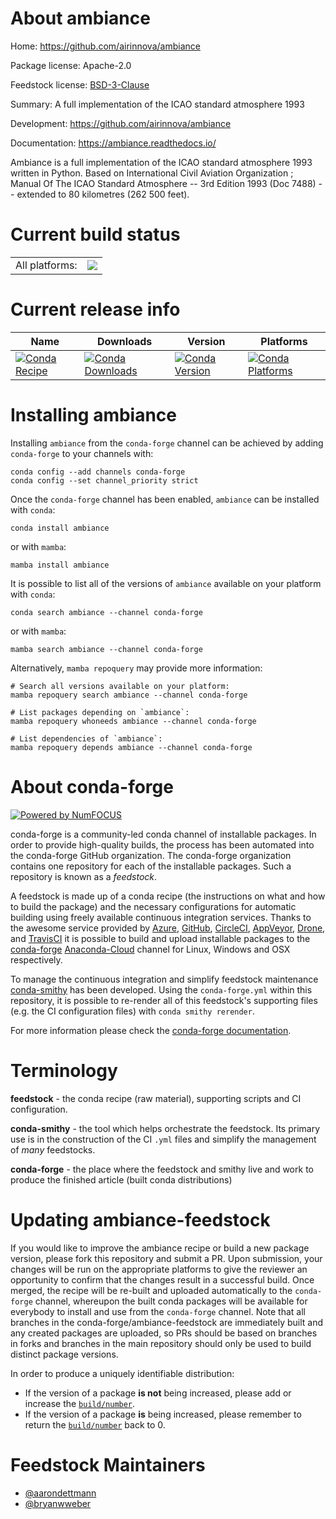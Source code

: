 About ambiance
==============

Home: https://github.com/airinnova/ambiance

Package license: Apache-2.0

Feedstock license: [BSD-3-Clause](https://github.com/conda-forge/ambiance-feedstock/blob/main/LICENSE.txt)

Summary: A full implementation of the ICAO standard atmosphere 1993

Development: https://github.com/airinnova/ambiance

Documentation: https://ambiance.readthedocs.io/

Ambiance is a full implementation of the ICAO standard atmosphere 1993 written in Python.
Based on International Civil Aviation Organization ; Manual Of The ICAO Standard Atmosphere
-- 3rd Edition 1993 (Doc 7488) -- extended to 80 kilometres (262 500 feet).


Current build status
====================


<table><tr><td>All platforms:</td>
    <td>
      <a href="https://dev.azure.com/conda-forge/feedstock-builds/_build/latest?definitionId=12098&branchName=main">
        <img src="https://dev.azure.com/conda-forge/feedstock-builds/_apis/build/status/ambiance-feedstock?branchName=main">
      </a>
    </td>
  </tr>
</table>

Current release info
====================

| Name | Downloads | Version | Platforms |
| --- | --- | --- | --- |
| [![Conda Recipe](https://img.shields.io/badge/recipe-ambiance-green.svg)](https://anaconda.org/conda-forge/ambiance) | [![Conda Downloads](https://img.shields.io/conda/dn/conda-forge/ambiance.svg)](https://anaconda.org/conda-forge/ambiance) | [![Conda Version](https://img.shields.io/conda/vn/conda-forge/ambiance.svg)](https://anaconda.org/conda-forge/ambiance) | [![Conda Platforms](https://img.shields.io/conda/pn/conda-forge/ambiance.svg)](https://anaconda.org/conda-forge/ambiance) |

Installing ambiance
===================

Installing `ambiance` from the `conda-forge` channel can be achieved by adding `conda-forge` to your channels with:

```
conda config --add channels conda-forge
conda config --set channel_priority strict
```

Once the `conda-forge` channel has been enabled, `ambiance` can be installed with `conda`:

```
conda install ambiance
```

or with `mamba`:

```
mamba install ambiance
```

It is possible to list all of the versions of `ambiance` available on your platform with `conda`:

```
conda search ambiance --channel conda-forge
```

or with `mamba`:

```
mamba search ambiance --channel conda-forge
```

Alternatively, `mamba repoquery` may provide more information:

```
# Search all versions available on your platform:
mamba repoquery search ambiance --channel conda-forge

# List packages depending on `ambiance`:
mamba repoquery whoneeds ambiance --channel conda-forge

# List dependencies of `ambiance`:
mamba repoquery depends ambiance --channel conda-forge
```


About conda-forge
=================

[![Powered by
NumFOCUS](https://img.shields.io/badge/powered%20by-NumFOCUS-orange.svg?style=flat&colorA=E1523D&colorB=007D8A)](https://numfocus.org)

conda-forge is a community-led conda channel of installable packages.
In order to provide high-quality builds, the process has been automated into the
conda-forge GitHub organization. The conda-forge organization contains one repository
for each of the installable packages. Such a repository is known as a *feedstock*.

A feedstock is made up of a conda recipe (the instructions on what and how to build
the package) and the necessary configurations for automatic building using freely
available continuous integration services. Thanks to the awesome service provided by
[Azure](https://azure.microsoft.com/en-us/services/devops/), [GitHub](https://github.com/),
[CircleCI](https://circleci.com/), [AppVeyor](https://www.appveyor.com/),
[Drone](https://cloud.drone.io/welcome), and [TravisCI](https://travis-ci.com/)
it is possible to build and upload installable packages to the
[conda-forge](https://anaconda.org/conda-forge) [Anaconda-Cloud](https://anaconda.org/)
channel for Linux, Windows and OSX respectively.

To manage the continuous integration and simplify feedstock maintenance
[conda-smithy](https://github.com/conda-forge/conda-smithy) has been developed.
Using the ``conda-forge.yml`` within this repository, it is possible to re-render all of
this feedstock's supporting files (e.g. the CI configuration files) with ``conda smithy rerender``.

For more information please check the [conda-forge documentation](https://conda-forge.org/docs/).

Terminology
===========

**feedstock** - the conda recipe (raw material), supporting scripts and CI configuration.

**conda-smithy** - the tool which helps orchestrate the feedstock.
                   Its primary use is in the construction of the CI ``.yml`` files
                   and simplify the management of *many* feedstocks.

**conda-forge** - the place where the feedstock and smithy live and work to
                  produce the finished article (built conda distributions)


Updating ambiance-feedstock
===========================

If you would like to improve the ambiance recipe or build a new
package version, please fork this repository and submit a PR. Upon submission,
your changes will be run on the appropriate platforms to give the reviewer an
opportunity to confirm that the changes result in a successful build. Once
merged, the recipe will be re-built and uploaded automatically to the
`conda-forge` channel, whereupon the built conda packages will be available for
everybody to install and use from the `conda-forge` channel.
Note that all branches in the conda-forge/ambiance-feedstock are
immediately built and any created packages are uploaded, so PRs should be based
on branches in forks and branches in the main repository should only be used to
build distinct package versions.

In order to produce a uniquely identifiable distribution:
 * If the version of a package **is not** being increased, please add or increase
   the [``build/number``](https://docs.conda.io/projects/conda-build/en/latest/resources/define-metadata.html#build-number-and-string).
 * If the version of a package **is** being increased, please remember to return
   the [``build/number``](https://docs.conda.io/projects/conda-build/en/latest/resources/define-metadata.html#build-number-and-string)
   back to 0.

Feedstock Maintainers
=====================

* [@aarondettmann](https://github.com/aarondettmann/)
* [@bryanwweber](https://github.com/bryanwweber/)

